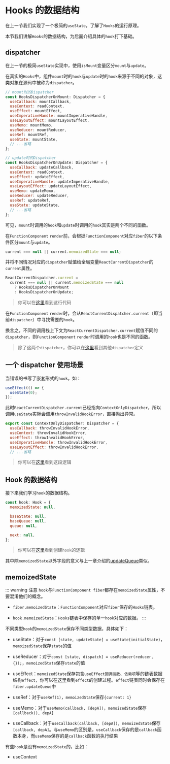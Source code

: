 # Hooks 的数据结构

在上一节我们实现了一个极简的`useState`，了解了`Hooks`的运行原理。

本节我们讲解`Hooks`的数据结构，为后面介绍具体的`hook`打下基础。

## dispatcher

在上一节的极简`useState`实现中，使用`isMount`变量区分`mount`与`update`。

在真实的`Hooks`中，组件`mount`时的`hook`与`update`时的`hook`来源于不同的对象，这类对象在源码中被称为`dispatcher`。

```js
// mount时的Dispatcher
const HooksDispatcherOnMount: Dispatcher = {
  useCallback: mountCallback,
  useContext: readContext,
  useEffect: mountEffect,
  useImperativeHandle: mountImperativeHandle,
  useLayoutEffect: mountLayoutEffect,
  useMemo: mountMemo,
  useReducer: mountReducer,
  useRef: mountRef,
  useState: mountState,
  // ...省略
};

// update时的Dispatcher
const HooksDispatcherOnUpdate: Dispatcher = {
  useCallback: updateCallback,
  useContext: readContext,
  useEffect: updateEffect,
  useImperativeHandle: updateImperativeHandle,
  useLayoutEffect: updateLayoutEffect,
  useMemo: updateMemo,
  useReducer: updateReducer,
  useRef: updateRef,
  useState: updateState,
  // ...省略
};
```

可见，`mount`时调用的`hook`和`update`时调用的`hook`其实是两个不同的函数。

在`FunctionComponent` `render`前，会根据`FunctionComponent`对应`fiber`的以下条件区分`mount`与`update`。

```js
current === null || current.memoizedState === null;
```

并将不同情况对应的`dispatcher`赋值给全局变量`ReactCurrentDispatcher`的`current`属性。

```js
ReactCurrentDispatcher.current =
  current === null || current.memoizedState === null
    ? HooksDispatcherOnMount
    : HooksDispatcherOnUpdate;
```

<!-- react17-alpha -->

> 你可以在[这里](https://github.com/acdlite/react/blob/1fb18e22ae66fdb1dc127347e169e73948778e5a/packages/react-reconciler/src/ReactFiberHooks.new.js#L409)看到这行代码

在`FunctionComponent` `render`时，会从`ReactCurrentDispatcher.current`（即当前`dispatcher`）中寻找需要的`hook`。

换言之，不同的调用栈上下文为`ReactCurrentDispatcher.current`赋值不同的`dispatcher`，则`FunctionComponent` `render`时调用的`hook`也是不同的函数。

> 除了这两个`dispatcher`，你可以在[这里](https://github.com/acdlite/react/blob/1fb18e22ae66fdb1dc127347e169e73948778e5a/packages/react-reconciler/src/ReactFiberHooks.new.js#L1775)看到其他`dispatcher`定义

## 一个 dispatcher 使用场景

当错误的书写了嵌套形式的`hook`，如：

```js
useEffect(() => {
  useState(0);
});
```

此时`ReactCurrentDispatcher.current`已经指向`ContextOnlyDispatcher`，所以调用`useState`实际会调用`throwInvalidHookError`，直接抛出异常。

```js
export const ContextOnlyDispatcher: Dispatcher = {
  useCallback: throwInvalidHookError,
  useContext: throwInvalidHookError,
  useEffect: throwInvalidHookError,
  useImperativeHandle: throwInvalidHookError,
  useLayoutEffect: throwInvalidHookError,
  // ...省略
```

> 你可以在[这里](https://github.com/acdlite/react/blob/1fb18e22ae66fdb1dc127347e169e73948778e5a/packages/react-reconciler/src/ReactFiberHooks.new.js#L458)看到这段逻辑

## Hook 的数据结构

接下来我们学习`hook`的数据结构。

```js
const hook: Hook = {
  memoizedState: null,

  baseState: null,
  baseQueue: null,
  queue: null,

  next: null,
};
```

> 你可以在[这里](https://github.com/acdlite/react/blob/1fb18e22ae66fdb1dc127347e169e73948778e5a/packages/react-reconciler/src/ReactFiberHooks.new.js#L546)看到创建`hook`的逻辑

其中除`memoizedState`以外字段的意义与上一章介绍的[updateQueue](../state/update.html#updatequeue)类似。

## memoizedState

::: warning 注意
`hook`与`FunctionComponent fiber`都存在`memoizedState`属性，不要混淆他们的概念。

- `fiber.memoizedState`：`FunctionComponent`对应`fiber`保存的`Hooks`链表。

- `hook.memoizedState`：`Hooks`链表中保存的单一`hook`对应的数据。
  :::

不同类型`hook`的`memoizedState`保存不同类型数据，具体如下：

- useState：对于`const [state, updateState] = useState(initialState)`，`memoizedState`保存`state`的值

- useReducer：对于`const [state, dispatch] = useReducer(reducer, {});`，`memoizedState`保存`state`的值

- useEffect：`memoizedState`保存包含`useEffect回调函数`、`依赖项`等的链表数据结构`effect`，你可以在[这里](https://github.com/acdlite/react/blob/1fb18e22ae66fdb1dc127347e169e73948778e5a/packages/react-reconciler/src/ReactFiberHooks.new.js#L1181)看到`effect`的创建过程。`effect`链表同时会保存在`fiber.updateQueue`中

- useRef：对于`useRef(1)`，`memoizedState`保存`{current: 1}`

- useMemo：对于`useMemo(callback, [depA])`，`memoizedState`保存`[callback(), depA]`

- useCallback：对于`useCallback(callback, [depA])`，`memoizedState`保存`[callback, depA]`。与`useMemo`的区别是，`useCallback`保存的是`callback`函数本身，而`useMemo`保存的是`callback`函数的执行结果

有些`hook`是没有`memoizedState`的，比如：

- useContext
